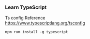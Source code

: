 ### Learn TypeScript

Ts config Reference<br/>
https://www.typescriptlang.org/tsconfig

    npm run install -g typescript